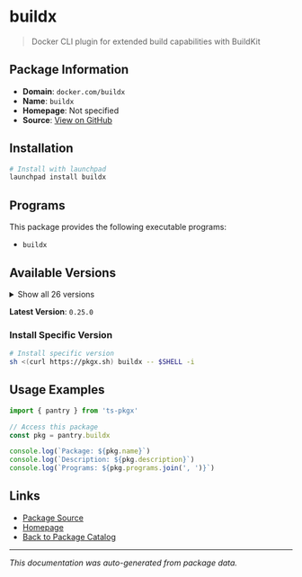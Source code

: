 # buildx

> Docker CLI plugin for extended build capabilities with BuildKit

## Package Information

- **Domain**: `docker.com/buildx`
- **Name**: `buildx`
- **Homepage**: Not specified
- **Source**: [View on GitHub](https://github.com/pkgxdev/pantry/tree/main/projects/docker.com/buildx/package.yml)

## Installation

```bash
# Install with launchpad
launchpad install buildx
```

## Programs

This package provides the following executable programs:

- `buildx`

## Available Versions

<details>
<summary>Show all 26 versions</summary>

- `0.25.0`, `0.24.0`, `0.23.0`, `0.22.0`, `0.21.3`
- `0.21.2`, `0.21.1`, `0.21.0`, `0.20.1`, `0.20.0`
- `0.19.3`, `0.19.2`, `0.19.1`, `0.19.0`, `0.18.0`
- `0.17.1`, `0.17.0`, `0.16.2`, `0.16.1`, `0.16.0`
- `0.15.1`, `0.15.0`, `0.14.1`, `0.14.0`, `0.13.1`
- `0.13.0`

</details>

**Latest Version**: `0.25.0`

### Install Specific Version

```bash
# Install specific version
sh <(curl https://pkgx.sh) buildx -- $SHELL -i
```

## Usage Examples

```typescript
import { pantry } from 'ts-pkgx'

// Access this package
const pkg = pantry.buildx

console.log(`Package: ${pkg.name}`)
console.log(`Description: ${pkg.description}`)
console.log(`Programs: ${pkg.programs.join(', ')}`)
```

## Links

- [Package Source](https://github.com/pkgxdev/pantry/tree/main/projects/docker.com/buildx/package.yml)
- [Homepage](#)
- [Back to Package Catalog](../../package-catalog.md)

---

*This documentation was auto-generated from package data.*
